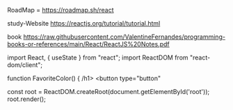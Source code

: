 RoadMap = https://roadmap.sh/react <br>

study-Website https://reactjs.org/tutorial/tutorial.html

book https://raw.githubusercontent.com/ValentineFernandes/programming-books-or-references/main/React/ReactJS%20Notes.pdf


import React, { useState } from "react";
import ReactDOM from "react-dom/client";

function FavoriteColor() {
 /h1>
      <button
        type="button"

const root = ReactDOM.createRoot(document.getElementById('root'));
root.render(<FavoriteColor />);
